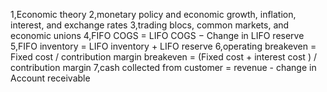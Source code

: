 1,Economic theory
2,monetary policy and economic growth, inflation, interest, and exchange rates
3,trading blocs, common markets, and economic unions
4,FIFO COGS = LIFO COGS − Change in LIFO reserve
5,FIFO inventory = LIFO inventory + LIFO reserve
6,operating breakeven = Fixed cost / contribution margin
	breakeven = (Fixed cost + interest cost ) / contribution margin
7,cash collected from customer = revenue - change in Account receivable
